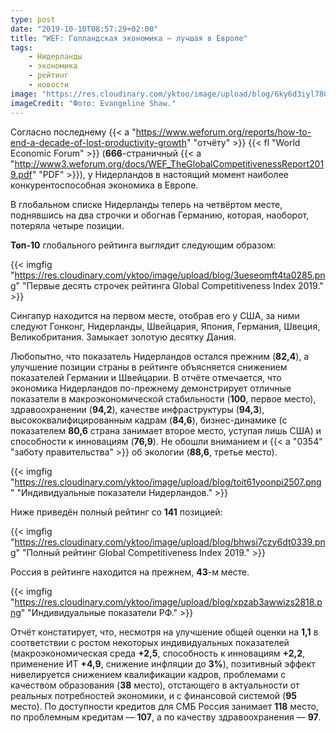 ```yaml
---
type: post
date: "2019-10-10T08:57:29+02:00"
title: "WEF: Голландская экономика — лучшая в Европе"
tags:
    - Нидерланды
    - экономика
    - рейтинг
    - новости
image: "https://res.cloudinary.com/yktoo/image/upload/blog/6ky6d3iyl7803258.jpg"
imageCredit: "Фото: Evangeline Shaw."
---
```


Согласно последнему {{< a "https://www.weforum.org/reports/how-to-end-a-decade-of-lost-productivity-growth" "отчёту" >}} {{< fl "World Economic Forum" >}} (**666**-страничный {{< a "http://www3.weforum.org/docs/WEF_TheGlobalCompetitivenessReport2019.pdf" "PDF" >}}), у Нидерландов в настоящий момент наиболее конкурентоспособная экономика в Европе.

В глобальном списке Нидерланды теперь на четвёртом месте, поднявшись на два строчки и обогнав Германию, которая, наоборот, потеряла четыре позиции.

**Топ-10** глобального рейтинга выглядит следующим образом:

<!--more-->

{{< imgfig "https://res.cloudinary.com/yktoo/image/upload/blog/3ueseomft4ta0285.png" "Первые десять строчек рейтинга Global Competitiveness Index 2019." >}}

Сингапур находится на первом месте, отобрав его у США, за ними следуют Гонконг, Нидерланды, Швейцария, Япония, Германия, Швеция, Великобритания. Замыкает золотую десятку Дания.

Любопытно, что показатель Нидерландов остался прежним (**82,4**), а улучшение позиции страны в рейтинге объясняется снижением показателей Германии и Швейцарии. В отчёте отмечается, что экономика Нидерландов по-прежнему демонстрирует отличные показатели в макроэкономической стабильности (**100**, первое место), здравоохранении (**94,2**), качестве инфраструктуры (**94,3**), высококвалифицированным кадрам (**84,6**), бизнес-динамике (с показателем **80,6** страна занимает второе место, уступая лишь США) и способности к инновациям (**76,9**). Не обошли вниманием и {{< a "0354" "заботу правительства" >}} об экологии (**88,6**, третье место).

{{< imgfig "https://res.cloudinary.com/yktoo/image/upload/blog/toit61yoonpi2507.png" "Индивидуальные показатели Нидерландов." >}}

Ниже приведён полный рейтинг со **141** позицией:

{{< imgfig "https://res.cloudinary.com/yktoo/image/upload/blog/bhwsi7czy6dt0339.png" "Полный рейтинг Global Competitiveness Index 2019." >}}

Россия в рейтинге находится на прежнем, **43**-м месте.

{{< imgfig "https://res.cloudinary.com/yktoo/image/upload/blog/xpzab3awwizs2818.png" "Индивидуальные показатели РФ." >}}

Отчёт констатирует, что, несмотря на улучшение общей оценки на **1,1** в соответствии с ростом некоторых индивидуальных показателей (макроэкономическая среда **+2,5**, способность к инновациям **+2,2**, применение ИТ **+4,9**, снижение инфляции до **3%**), позитивный эффект нивелируется снижением квалификации кадров, проблемами с качеством образования (**38** место), отстающего в актуальности от реальных потребностей экономики, и с финансовой системой (**95** место). По доступности кредитов для СМБ Россия занимает **118** место, по проблемным кредитам — **107**, а по качеству здравоохранения — **97**.
